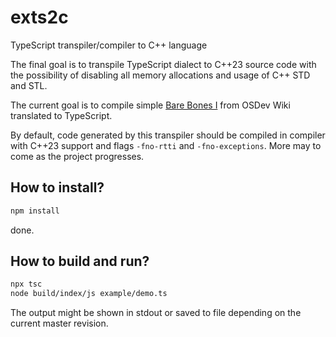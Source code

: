 # exts2c
TypeScript transpiler/compiler to C++ language

The final goal is to transpile TypeScript dialect to C++23 source code with the
possibility of disabling all memory allocations and usage of C++ STD and STL.

The current goal is to compile simple [Bare Bones I](https://wiki.osdev.org/Bare_Bones) from
OSDev Wiki translated to TypeScript.

By default, code generated by this transpiler should be compiled in compiler
with C++23 support and flags `-fno-rtti` and `-fno-exceptions`. More may to come
as the project progresses.

## How to install?

```sh
npm install
```

done.

## How to build and run?

```sh
npx tsc
node build/index/js example/demo.ts
```

The output might be shown in stdout or saved to file depending on the current
master revision.